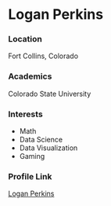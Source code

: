 # Logan Perkins

### Location

Fort Collins, Colorado

### Academics

Colorado State University

### Interests

- Math
- Data Science
- Data Visualization
- Gaming

### Profile Link

[Logan Perkins](https://github.com/logperks)

